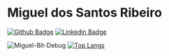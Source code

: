 # Miguel dos Santos Ribeiro


[![Github Badge](https://img.shields.io/badge/-Github-000?style=flat-square&logo=Github&logoColor=white&link=https://github.com/fagnerpsantos)](https://github.com/Miguel-Bit-Debug)
[![Linkedin Badge](https://img.shields.io/badge/-LinkedIn-blue?style=flat-square&logo=Linkedin&logoColor=white&link=https://www.linkedin.com/in/fagnerpsantos/)](https://www.linkedin.com/in/miguel-dos-santos-ribeiro-95738b181/)

![Miguel-Bit-Debug](https://github-readme-stats.vercel.app/api?username=Miguel-Bit-Debug&show_icons=true)
[![Top Langs](https://github-readme-stats.vercel.app/api/top-langs/?username=Miguel-Bit-Debug)](https://github.com/Miguel-Bit-Debug/github-readme-stats)
